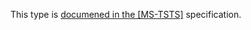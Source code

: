 This type is [documened in the [MS-TSTS]](https://learn.microsoft.com/en-us/openspecs/windows_protocols/ms-tsts/0a8a73d9-3c9e-4d2d-91e4-7fef48b6c29d) specification.
